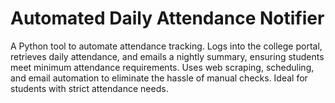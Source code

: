 # Automated Daily Attendance Notifier

A Python tool to automate attendance tracking. Logs into the college portal, retrieves daily attendance, and emails a nightly summary, ensuring students meet minimum attendance requirements. Uses web scraping, scheduling, and email automation to eliminate the hassle of manual checks. Ideal for students with strict attendance needs.
